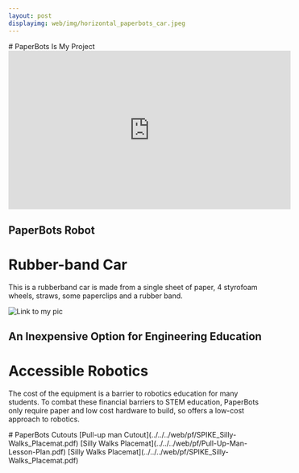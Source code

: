 ```yaml
---
layout: post
displayimg: web/img/horizontal_paperbots_car.jpeg
---
```

<div class="site_title" markdown="1">
# PaperBots Is  My Project
</div>

<div class="video_text_overlay" markdown="1">

<iframe width="560" height="315" src="https://www.youtube.com/embed/KZRW25MjqMQ"
frameborder="0" allow="accelerometer; autoplay; encrypted-media; gyroscope;
picture-in-picture" allowfullscreen></iframe>

## PaperBots Robot
# Rubber-band Car

This is a rubberband car is made from a single sheet of paper, 4 styrofoam
wheels, straws, some paperclips and a rubber band.
</div>


<div class="image_text_overlay" markdown="1">

![Link to my pic](../../../web/img/headimagerobot.jpg)

## An Inexpensive Option for Engineering Education
# Accessible Robotics

The cost of the equipment is a barrier to robotics education for many students.
To combat these financial barriers to STEM education, PaperBots only require
paper and low cost hardware to build, so offers a low-cost approach to robotics.
</div>

<div class="pdf" markdown="1">
# PaperBots Cutouts
[Pull-up man Cutout](../../../web/pf/SPIKE_Silly-Walks_Placemat.pdf)
[Silly Walks Placemat](../../../web/pf/Pull-Up-Man-Lesson-Plan.pdf)
[Silly Walks Placemat](../../../web/pf/SPIKE_Silly-Walks_Placemat.pdf)
</div>
